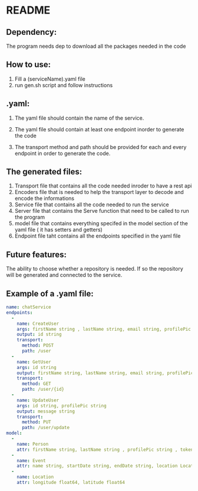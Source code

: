 # README
## Dependency:
The program needs dep to download all the packages needed in the code

## How to use: 
1. Fill a (serviceName).yaml file
2. run gen.sh script and follow instructions

## .yaml:
1. The yaml file should contain the name of the service.

2. The yaml file should contain at least one endpoint inorder to generate the code
3. The transport method and path should be provided for each and every endpoint in order to generate the code.

## The generated files:
1. Transport file that contains all the code needed inroder to have a rest api
2. Encoders file that is needed to help the transport layer to decode and encode the informations
3. Service file that contains all the code needed to run the service
4. Server file that contains the Serve function that need to be called to run the program
5. model file that contains everything specifed in the model section of the yaml file ( it has setters and getters)
6. Endpoint file taht contains all the endpoints specified in the yaml file
   
## Future features: 
The ability to choose whether a repository is needed. If so the repository will be generated  and connected to the service.

## Example of a .yaml file:
```yaml
name: chatService
endpoints:
  -
    name: CreateUser
    args: firstName string , lastName string, email string, profilePic string
    output: id string
    transport: 
      method: POST
      path: /user
  -
    name: GetUser
    args: id string 
    output: firstName string, lastName string, email string, profilePic string
    transport:
      method: GET
      path: /user/{id}
  -
    name: UpdateUser
    args: id string, profilePic string
    output: message string
    transport:
      method: PUT
      path: /user/update
model:
  -
    name: Person
    attr: firstName string, lastName string , profilePic string , token string
  -
    name: Event
    attr: name string, startDate string, endDate string, location Location
  -
    name: Location
    attr: longitude float64, latitude float64
    

  

```
